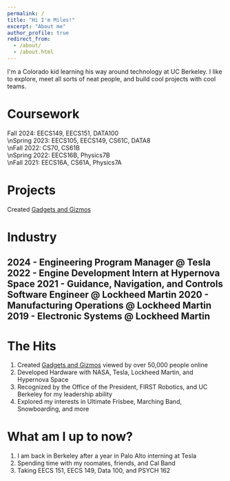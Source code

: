 ```yaml
---
permalink: /
title: "Hi I'm Miles!"
excerpt: "About me"
author_profile: true
redirect_from: 
  - /about/
  - /about.html
--- 
```


I'm a Colorado kid learning his way around technology at UC Berkeley. I like to explore, meet all sorts of neat people, and build cool projects with cool teams.



Coursework
======
Fall 2024: EECS149, EECS151, DATA100 <br />
\nSpring 2023: EECS105, EECS149, CS61C, DATA8 <br />
\nFall 2022: CS70, CS61B <br />
\nSpring 2022: EECS16B, Physics7B <br />
\nFall 2021: EECS16A, CS61A, Physics7A <br />

Projects
======
Created [Gadgets and Gizmos](https://www.hackster.io/milesnash_) 

Industry
======
2024 - Engineering Program Manager @ Tesla
2022 - Engine Development Intern at Hypernova Space
2021 - Guidance, Navigation, and Controls Software Engineer @ Lockheed Martin
2020 - Manufacturing Operations @ Lockheed Martin
2019 - Electronic Systems @ Lockheed Martin
---

The Hits
======
1. Created [Gadgets and Gizmos](https://www.hackster.io/milesnash_) viewed by over 50,000 people online
1. Developed Hardware with NASA, Tesla, Lockheed Martin, and Hypernova Space
1. Recognized by the Office of the President, FIRST Robotics, and UC Berkeley for my leadership ability
1. Explored my interests in Ultimate Frisbee, Marching Band, Snowboarding, and more

What am I up to now?
======
1. I am back in Berkeley after a year in Palo Alto interning at Tesla
1. Spending time with my roomates, friends, and Cal Band
1. Taking EECS 151, EECS 149, Data 100, and PSYCH 162


